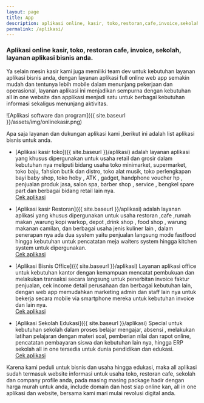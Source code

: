 ```yaml
---
layout: page
title: App
description: aplikasi online, kasir, toko,restoran,cafe,invoice,sekolah layanan aplikasi bisnis anda.
permalink: /aplikasi/
---
```

### Aplikasi online kasir, toko, restoran cafe, invoice, sekolah, layanan aplikasi bisnis anda.

Ya selain mesin kasir kami juga memiliki team dev untuk kebutuhan layanan aplikasi bisnis anda, dengan layanan aplikasi full online web app semakin mudah dan tentunya lebih mobile dalam menunjang pekerjaan dan operasional, layanan aplikasi ini menjadikan sempurna dengan kebutuhan all in one website dan applikasi menjadi satu untuk berbagai kebutuhan informasi sekaligus menunjang aktivitas.

![Aplikasi software dan program]({{ site.baseurl }}/assets/img/onlinekasir.png)

Apa saja layanan dan dukungan aplikasi kami ,berikut ini adalah list aplikasi bisnis untuk anda.

+ [Aplikasi kasir toko]({{ site.baseurl }}/aplikasi) adalah layanan aplikasi yang khusus dipergunakan untuk usaha retail dan grosir dalam kebutuhan nya meliputi bidang usaha toko minimarket, supermarket, toko baju, fahsion butik dan distro, toko alat musik, toko perlengkapan bayi baby shop, toko hoby , ATK , gadget, handphone voucher hp , penjualan produk jasa, salon spa, barber shop , service , bengkel spare part dan berbagai bidang retail lain nya. <br/><a href="{{ site.baseurl }}/toko/2020/01/05/daftar-aplikasi-toko.html" class="border border-dark text-dark p-1">Cek aplikasi</a>

+ [Aplikasi kasir Restoran]({{ site.baseurl }}/aplikasi) adalah layanan aplikasi yang khusus dipergunakan untuk usaha restoran ,cafe ,rumah makan ,warung kopi warkop, depot ,drink shop , food shop , warung makanan camilan, dan berbagai usaha jenis kuliner lain , dalam penerapan nya ada dua system yaitu penjualan langsung mode fastfood hingga kebutuhan untuk pencatatan meja waiters system hingga kitchen system untuk dipergunakan. <br/><a href="{{ site.baseurl }}/restoran/2020/01/05/aplikasi-restoran.html" class="border border-dark text-dark p-1">Cek aplikasi</a>

+ [Aplikasi Bisnis Office]({{ site.baseurl }}/aplikasi) Layanan aplikasi office untuk kebutuhan kantor dengan kemampuan mencatat pembukuan dan melakukan transaksi secara langsung untuk penerbitan invoice faktur penjualan, cek income detail perusahaan dan berbagai kebutuhan lain, dengan web app memudahkan marketing admin dan staff lain nya untuk bekerja secara mobile via smartphone mereka untuk kebutuhan invoice dan lain nya. <br/><a href="{{ site.baseurl }}/invoice/2020/01/05/aplikasi-invoice.html" class="border border-dark text-dark p-1">Cek aplikasi</a>

+ [Aplikasi Sekolah Edukasi]({{ site.baseurl }}/aplikasi) Special untuk kebutuhan sekolah dalam proses belajar mengajar, absensi , melakukan latihan pelajaran dengan materi soal, pemberian nilai dan rapot online, pencatatan pembayaran siswa dan kebutuhan lain nya, hingga ERP sekolah all in one tersedia untuk dunia pendidikan dan edukasi. <br/><a href="{{ site.baseurl }}/sekolah/2020/01/05/aplikasi-sekolah-cms-sekolah.html" class="border border-dark text-dark p-1">Cek aplikasi</a>

Karena kami peduli untuk bisnis dan usaha hingga edukasi, maka all aplikasi sudah termasuk website informasi untuk usaha toko, restoran cafe, sekolah dan company profile anda, pada masing masing package hadir dengan harga murah untuk anda, include domain dan host siap online kan, all in one aplikasi dan website, bersama kami mari mulai revolusi digital anda.
